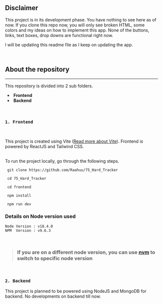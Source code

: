 ## Disclaimer

This project is in its development phase. You have nothing to see here as of now. If you clone this repo now, you will only see broken HTML, some colors and my ideas on how to implement this app. None of the buttons, links, text boxes, drop downs are functional right now. 

I will be updating this readme file as I keep on updating the app.

<br>

<!-- > If you want to see live version of this app, you can view it here > [75 Hard Tracker](http://v1.rahulr.ml "Click to open")

<br> -->

## About the repository 
---
This repository is divided into 2 sub folders.
* &nbsp;**Frontend**
* &nbsp;**Backend**

<br>

### `1. Frontend`
<br>

This project is created using Vite ([Read more about Vite](https://vitejs.dev/ "Open ViteJS docs")).
Frontend is powered by ReactJS and Tailwind CSS.

<br>
To run the project locally, go through the following steps.


```
 git clone https://github.com/Raahuu/75_Hard_Tracker

 cd 75_Hard_Tracker

 cd frontend

 npm install 

 npm run dev
```

### Details on Node version used
```
Node Version : v18.4.0
NPM  Version : v9.6.3
```
<br>

>
> ### If you are on a different node version, you can use [**nvm**](https://github.com/nvm-sh/nvm "Node Version Manager") to switch to specific node version
>

<br>

### `2. Backend`

This project is planned to be powered using NodeJS and MongoDB for backend. No developments on backend till now.
